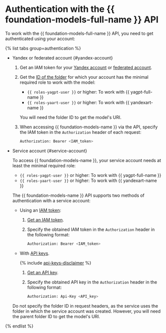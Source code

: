 # Authentication with the {{ foundation-models-full-name }} API

To work with the {{ foundation-models-full-name }} API, you need to get authenticated using your account:

{% list tabs group=authentication %}

- Yandex or federated account {#yandex-account}

   1. Get an IAM token for your [Yandex account](../../iam/operations/iam-token/create.md) or [federated account](../../iam/operations/iam-token/create-for-federation.md).
   1. Get the [ID of the folder](../../resource-manager/operations/folder/get-id.md) for which your account has the minimal required role to work with the model:
      * `{{ roles-yagpt-user }}` or higher: To work with {{ yagpt-full-name }}
      * `{{ roles-yaart-user }}` or higher: To work with {{ yandexart-name }}

      You will need the folder ID to get the model's URI.

   1. When accessing {{ foundation-models-name }} via the API, specify the IAM token in the `Authorization` header of each request:

      ```bash
      Authorization: Bearer <IAM_token>
      ```

- Service account {#service-account}

   To access {{ foundation-models-name }}, your service account needs at least the minimal required role:
   * `{{ roles-yagpt-user }}` or higher: To work with {{ yagpt-full-name }}
   * `{{ roles-yaart-user }}` or higher: To work with {{ yandexart-name }}

   The {{ foundation-models-name }} API supports two methods of authentication with a service account:

   * Using an [IAM token](../../iam/concepts/authorization/iam-token.md):

      1. [Get an IAM token](../../iam/operations/iam-token/create-for-sa.md).
      1. Specify the obtained IAM token in the `Authorization` header in the following format:

         ```bash
         Authorization: Bearer <IAM_token>
         ```

   * With [API keys](../../iam/concepts/authorization/api-key.md).

      {% include [api-keys-disclaimer](../../_includes/iam/api-keys-disclaimer.md) %}

      1. [Get an API key](../../iam/operations/api-key/create.md).
      1. Specify the obtained API key in the `Authorization` header in the following format:

         ```bash
         Authorization: Api-Key <API_key>
         ```

   Do not specify the folder ID in request headers, as the service uses the folder in which the service account was created. However, you will need the parent folder ID to get the model's URI.

{% endlist %}
